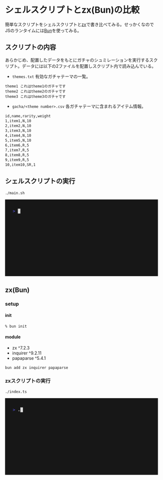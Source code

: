 # シェルスクリプトとzx(Bun)の比較

簡単なスクリプトをシェルスクリプトと[zx](https://github.com/google/zx)で書き比べてみる。せっかくなのでJSのランタイムには[Bun](https://bun.sh/)を使ってみる。

## スクリプトの内容

あらかじめ、配置したデータをもとにガチャのシュミレーションを実行するスクリプト。データには以下の2ファイルを配置しスクリプト内で読み込んでいる。

- ```themes.txt``` 有効なガチャテーマの一覧。

```:themes.txt
theme1 これはtheme1のガチャです
theme2 これはtheme2のガチャです
theme3 これはtheme3のガチャです
```

- ```gacha/<theme number>.csv``` 各ガチャテーマに含まれるアイテム情報。

```csv
id,name,rarity,weight
1,item1,N,10
2,item2,N,10
3,item3,N,10
4,item4,N,10
5,item5,N,10
6,item6,R,5
7,item7,R,5
8,item8,R,5
9,item9,R,5
10,item10,SR,1
```

## シェルスクリプトの実行

```
./main.sh
```

<img alt="Demo main.sh" src="./examples/demo.gif" width="600" />

## zx(Bun)

### setup

#### init

```
% bun init
```

#### module

- zx ^7.2.3
- inquirer ^9.2.11
- papaparse ^5.4.1

```
bun add zx inquirer papaparse
```

### zxスクリプトの実行

```
./index.ts
```

<img alt="Demo index.ts" src="./examples/demo2.gif" width="600" />